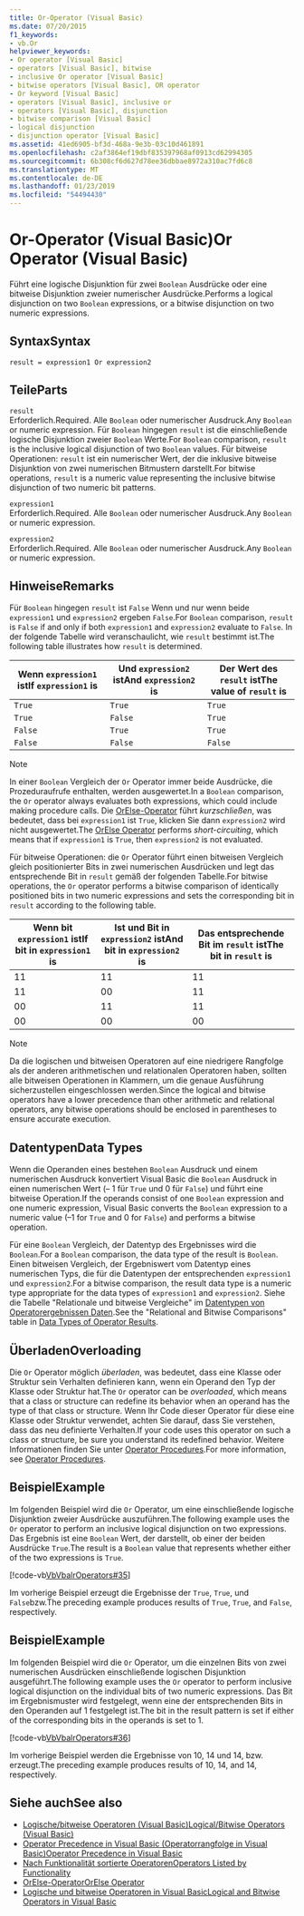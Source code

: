 ```yaml
---
title: Or-Operator (Visual Basic)
ms.date: 07/20/2015
f1_keywords:
- vb.Or
helpviewer_keywords:
- Or operator [Visual Basic]
- operators [Visual Basic], bitwise
- inclusive Or operator [Visual Basic]
- bitwise operators [Visual Basic], OR operator
- Or keyword [Visual Basic]
- operators [Visual Basic], inclusive or
- operators [Visual Basic], disjunction
- bitwise comparison [Visual Basic]
- logical disjunction
- disjunction operator [Visual Basic]
ms.assetid: 41ed6905-bf3d-468a-9e3b-03c10d461891
ms.openlocfilehash: c2af3864ef19dbf835397968af0913cd62994305
ms.sourcegitcommit: 6b308cf6d627d78ee36dbbae8972a310ac7fd6c8
ms.translationtype: MT
ms.contentlocale: de-DE
ms.lasthandoff: 01/23/2019
ms.locfileid: "54494430"
---
```

# <a name="or-operator-visual-basic"></a><span data-ttu-id="7eeb2-102">Or-Operator (Visual Basic)</span><span class="sxs-lookup"><span data-stu-id="7eeb2-102">Or Operator (Visual Basic)</span></span>
<span data-ttu-id="7eeb2-103">Führt eine logische Disjunktion für zwei `Boolean` Ausdrücke oder eine bitweise Disjunktion zweier numerischer Ausdrücke.</span><span class="sxs-lookup"><span data-stu-id="7eeb2-103">Performs a logical disjunction on two `Boolean` expressions, or a bitwise disjunction on two numeric expressions.</span></span>  
  
## <a name="syntax"></a><span data-ttu-id="7eeb2-104">Syntax</span><span class="sxs-lookup"><span data-stu-id="7eeb2-104">Syntax</span></span>  
  
```  
result = expression1 Or expression2  
```  
  
## <a name="parts"></a><span data-ttu-id="7eeb2-105">Teile</span><span class="sxs-lookup"><span data-stu-id="7eeb2-105">Parts</span></span>  
 `result`  
 <span data-ttu-id="7eeb2-106">Erforderlich.</span><span class="sxs-lookup"><span data-stu-id="7eeb2-106">Required.</span></span> <span data-ttu-id="7eeb2-107">Alle `Boolean` oder numerischer Ausdruck.</span><span class="sxs-lookup"><span data-stu-id="7eeb2-107">Any `Boolean` or numeric expression.</span></span> <span data-ttu-id="7eeb2-108">Für `Boolean` hingegen `result` ist die einschließende logische Disjunktion zweier `Boolean` Werte.</span><span class="sxs-lookup"><span data-stu-id="7eeb2-108">For `Boolean` comparison, `result` is the inclusive logical disjunction of two `Boolean` values.</span></span> <span data-ttu-id="7eeb2-109">Für bitweise Operationen: `result` ist ein numerischer Wert, der die inklusive bitweise Disjunktion von zwei numerischen Bitmustern darstellt.</span><span class="sxs-lookup"><span data-stu-id="7eeb2-109">For bitwise operations, `result` is a numeric value representing the inclusive bitwise disjunction of two numeric bit patterns.</span></span>  
  
 `expression1`  
 <span data-ttu-id="7eeb2-110">Erforderlich.</span><span class="sxs-lookup"><span data-stu-id="7eeb2-110">Required.</span></span> <span data-ttu-id="7eeb2-111">Alle `Boolean` oder numerischer Ausdruck.</span><span class="sxs-lookup"><span data-stu-id="7eeb2-111">Any `Boolean` or numeric expression.</span></span>  
  
 `expression2`  
 <span data-ttu-id="7eeb2-112">Erforderlich.</span><span class="sxs-lookup"><span data-stu-id="7eeb2-112">Required.</span></span> <span data-ttu-id="7eeb2-113">Alle `Boolean` oder numerischer Ausdruck.</span><span class="sxs-lookup"><span data-stu-id="7eeb2-113">Any `Boolean` or numeric expression.</span></span>  
  
## <a name="remarks"></a><span data-ttu-id="7eeb2-114">Hinweise</span><span class="sxs-lookup"><span data-stu-id="7eeb2-114">Remarks</span></span>  
 <span data-ttu-id="7eeb2-115">Für `Boolean` hingegen `result` ist `False` Wenn und nur wenn beide `expression1` und `expression2` ergeben `False`.</span><span class="sxs-lookup"><span data-stu-id="7eeb2-115">For `Boolean` comparison, `result` is `False` if and only if both `expression1` and `expression2` evaluate to `False`.</span></span> <span data-ttu-id="7eeb2-116">In der folgende Tabelle wird veranschaulicht, wie `result` bestimmt ist.</span><span class="sxs-lookup"><span data-stu-id="7eeb2-116">The following table illustrates how `result` is determined.</span></span>  
  
|<span data-ttu-id="7eeb2-117">Wenn `expression1` ist</span><span class="sxs-lookup"><span data-stu-id="7eeb2-117">If `expression1` is</span></span>|<span data-ttu-id="7eeb2-118">Und `expression2` ist</span><span class="sxs-lookup"><span data-stu-id="7eeb2-118">And `expression2` is</span></span>|<span data-ttu-id="7eeb2-119">Der Wert des `result` ist</span><span class="sxs-lookup"><span data-stu-id="7eeb2-119">The value of `result` is</span></span>|  
|-------------------------|--------------------------|------------------------------|  
|`True`|`True`|`True`|  
|`True`|`False`|`True`|  
|`False`|`True`|`True`|  
|`False`|`False`|`False`|  
  
> [!NOTE]
>  <span data-ttu-id="7eeb2-120">In einer `Boolean` Vergleich der `Or` Operator immer beide Ausdrücke, die Prozeduraufrufe enthalten, werden ausgewertet.</span><span class="sxs-lookup"><span data-stu-id="7eeb2-120">In a `Boolean` comparison, the `Or` operator always evaluates both expressions, which could include making procedure calls.</span></span> <span data-ttu-id="7eeb2-121">Die [OrElse-Operator](../../../visual-basic/language-reference/operators/orelse-operator.md) führt *kurzschließen*, was bedeutet, dass bei `expression1` ist `True`, klicken Sie dann `expression2` wird nicht ausgewertet.</span><span class="sxs-lookup"><span data-stu-id="7eeb2-121">The [OrElse Operator](../../../visual-basic/language-reference/operators/orelse-operator.md) performs *short-circuiting*, which means that if `expression1` is `True`, then `expression2` is not evaluated.</span></span>  
  
 <span data-ttu-id="7eeb2-122">Für bitweise Operationen: die `Or` Operator führt einen bitweisen Vergleich gleich positionierter Bits in zwei numerischen Ausdrücken und legt das entsprechende Bit in `result` gemäß der folgenden Tabelle.</span><span class="sxs-lookup"><span data-stu-id="7eeb2-122">For bitwise operations, the `Or` operator performs a bitwise comparison of identically positioned bits in two numeric expressions and sets the corresponding bit in `result` according to the following table.</span></span>  
  
|<span data-ttu-id="7eeb2-123">Wenn bit `expression1` ist</span><span class="sxs-lookup"><span data-stu-id="7eeb2-123">If bit in `expression1` is</span></span>|<span data-ttu-id="7eeb2-124">Ist und Bit in `expression2` ist</span><span class="sxs-lookup"><span data-stu-id="7eeb2-124">And bit in `expression2` is</span></span>|<span data-ttu-id="7eeb2-125">Das entsprechende Bit im `result` ist</span><span class="sxs-lookup"><span data-stu-id="7eeb2-125">The bit in `result` is</span></span>|  
|--------------------------------|---------------------------------|----------------------------|  
|<span data-ttu-id="7eeb2-126">1</span><span class="sxs-lookup"><span data-stu-id="7eeb2-126">1</span></span>|<span data-ttu-id="7eeb2-127">1</span><span class="sxs-lookup"><span data-stu-id="7eeb2-127">1</span></span>|<span data-ttu-id="7eeb2-128">1</span><span class="sxs-lookup"><span data-stu-id="7eeb2-128">1</span></span>|  
|<span data-ttu-id="7eeb2-129">1</span><span class="sxs-lookup"><span data-stu-id="7eeb2-129">1</span></span>|<span data-ttu-id="7eeb2-130">0</span><span class="sxs-lookup"><span data-stu-id="7eeb2-130">0</span></span>|<span data-ttu-id="7eeb2-131">1</span><span class="sxs-lookup"><span data-stu-id="7eeb2-131">1</span></span>|  
|<span data-ttu-id="7eeb2-132">0</span><span class="sxs-lookup"><span data-stu-id="7eeb2-132">0</span></span>|<span data-ttu-id="7eeb2-133">1</span><span class="sxs-lookup"><span data-stu-id="7eeb2-133">1</span></span>|<span data-ttu-id="7eeb2-134">1</span><span class="sxs-lookup"><span data-stu-id="7eeb2-134">1</span></span>|  
|<span data-ttu-id="7eeb2-135">0</span><span class="sxs-lookup"><span data-stu-id="7eeb2-135">0</span></span>|<span data-ttu-id="7eeb2-136">0</span><span class="sxs-lookup"><span data-stu-id="7eeb2-136">0</span></span>|<span data-ttu-id="7eeb2-137">0</span><span class="sxs-lookup"><span data-stu-id="7eeb2-137">0</span></span>|  
  
> [!NOTE]
>  <span data-ttu-id="7eeb2-138">Da die logischen und bitweisen Operatoren auf eine niedrigere Rangfolge als der anderen arithmetischen und relationalen Operatoren haben, sollten alle bitweisen Operationen in Klammern, um die genaue Ausführung sicherzustellen eingeschlossen werden.</span><span class="sxs-lookup"><span data-stu-id="7eeb2-138">Since the logical and bitwise operators have a lower precedence than other arithmetic and relational operators, any bitwise operations should be enclosed in parentheses to ensure accurate execution.</span></span>  
  
## <a name="data-types"></a><span data-ttu-id="7eeb2-139">Datentypen</span><span class="sxs-lookup"><span data-stu-id="7eeb2-139">Data Types</span></span>  
 <span data-ttu-id="7eeb2-140">Wenn die Operanden eines bestehen `Boolean` Ausdruck und einem numerischen Ausdruck konvertiert Visual Basic die `Boolean` Ausdruck in einen numerischen Wert (– 1 für `True` und 0 für `False`) und führt eine bitweise Operation.</span><span class="sxs-lookup"><span data-stu-id="7eeb2-140">If the operands consist of one `Boolean` expression and one numeric expression, Visual Basic converts the `Boolean` expression to a numeric value (–1 for `True` and 0 for `False`) and performs a bitwise operation.</span></span>  
  
 <span data-ttu-id="7eeb2-141">Für eine `Boolean` Vergleich, der Datentyp des Ergebnisses wird die `Boolean`.</span><span class="sxs-lookup"><span data-stu-id="7eeb2-141">For a `Boolean` comparison, the data type of the result is `Boolean`.</span></span> <span data-ttu-id="7eeb2-142">Einen bitweisen Vergleich, der Ergebniswert vom Datentyp eines numerischen Typs, die für die Datentypen der entsprechenden `expression1` und `expression2`.</span><span class="sxs-lookup"><span data-stu-id="7eeb2-142">For a bitwise comparison, the result data type is a numeric type appropriate for the data types of `expression1` and `expression2`.</span></span> <span data-ttu-id="7eeb2-143">Siehe die Tabelle "Relationale und bitweise Vergleiche" im [Datentypen von Operatorergebnissen Daten](../../../visual-basic/language-reference/operators/data-types-of-operator-results.md).</span><span class="sxs-lookup"><span data-stu-id="7eeb2-143">See the "Relational and Bitwise Comparisons" table in [Data Types of Operator Results](../../../visual-basic/language-reference/operators/data-types-of-operator-results.md).</span></span>  
  
## <a name="overloading"></a><span data-ttu-id="7eeb2-144">Überladen</span><span class="sxs-lookup"><span data-stu-id="7eeb2-144">Overloading</span></span>  
 <span data-ttu-id="7eeb2-145">Die `Or` Operator möglich *überladen*, was bedeutet, dass eine Klasse oder Struktur sein Verhalten definieren kann, wenn ein Operand den Typ der Klasse oder Struktur hat.</span><span class="sxs-lookup"><span data-stu-id="7eeb2-145">The `Or` operator can be *overloaded*, which means that a class or structure can redefine its behavior when an operand has the type of that class or structure.</span></span> <span data-ttu-id="7eeb2-146">Wenn Ihr Code dieser Operator für diese eine Klasse oder Struktur verwendet, achten Sie darauf, dass Sie verstehen, dass das neu definierte Verhalten.</span><span class="sxs-lookup"><span data-stu-id="7eeb2-146">If your code uses this operator on such a class or structure, be sure you understand its redefined behavior.</span></span> <span data-ttu-id="7eeb2-147">Weitere Informationen finden Sie unter [Operator Procedures](../../../visual-basic/programming-guide/language-features/procedures/operator-procedures.md).</span><span class="sxs-lookup"><span data-stu-id="7eeb2-147">For more information, see [Operator Procedures](../../../visual-basic/programming-guide/language-features/procedures/operator-procedures.md).</span></span>  
  
## <a name="example"></a><span data-ttu-id="7eeb2-148">Beispiel</span><span class="sxs-lookup"><span data-stu-id="7eeb2-148">Example</span></span>  
 <span data-ttu-id="7eeb2-149">Im folgenden Beispiel wird die `Or` Operator, um eine einschließende logische Disjunktion zweier Ausdrücke auszuführen.</span><span class="sxs-lookup"><span data-stu-id="7eeb2-149">The following example uses the `Or` operator to perform an inclusive logical disjunction on two expressions.</span></span> <span data-ttu-id="7eeb2-150">Das Ergebnis ist eine `Boolean` Wert, der darstellt, ob einer der beiden Ausdrücke `True`.</span><span class="sxs-lookup"><span data-stu-id="7eeb2-150">The result is a `Boolean` value that represents whether either of the two expressions is `True`.</span></span>  
  
 [!code-vb[VbVbalrOperators#35](../../../visual-basic/language-reference/operators/codesnippet/VisualBasic/or-operator_1.vb)]  
  
 <span data-ttu-id="7eeb2-151">Im vorherige Beispiel erzeugt die Ergebnisse der `True`, `True`, und `False`bzw.</span><span class="sxs-lookup"><span data-stu-id="7eeb2-151">The preceding example produces results of `True`, `True`, and `False`, respectively.</span></span>  
  
## <a name="example"></a><span data-ttu-id="7eeb2-152">Beispiel</span><span class="sxs-lookup"><span data-stu-id="7eeb2-152">Example</span></span>  
 <span data-ttu-id="7eeb2-153">Im folgenden Beispiel wird die `Or` Operator, um die einzelnen Bits von zwei numerischen Ausdrücken einschließende logischen Disjunktion ausgeführt.</span><span class="sxs-lookup"><span data-stu-id="7eeb2-153">The following example uses the `Or` operator to perform inclusive logical disjunction on the individual bits of two numeric expressions.</span></span> <span data-ttu-id="7eeb2-154">Das Bit im Ergebnismuster wird festgelegt, wenn eine der entsprechenden Bits in den Operanden auf 1 festgelegt ist.</span><span class="sxs-lookup"><span data-stu-id="7eeb2-154">The bit in the result pattern is set if either of the corresponding bits in the operands is set to 1.</span></span>  
  
 [!code-vb[VbVbalrOperators#36](../../../visual-basic/language-reference/operators/codesnippet/VisualBasic/or-operator_2.vb)]  
  
 <span data-ttu-id="7eeb2-155">Im vorherige Beispiel werden die Ergebnisse von 10, 14 und 14, bzw. erzeugt.</span><span class="sxs-lookup"><span data-stu-id="7eeb2-155">The preceding example produces results of 10, 14, and 14, respectively.</span></span>  
  
## <a name="see-also"></a><span data-ttu-id="7eeb2-156">Siehe auch</span><span class="sxs-lookup"><span data-stu-id="7eeb2-156">See also</span></span>
- [<span data-ttu-id="7eeb2-157">Logische/bitweise Operatoren (Visual Basic)</span><span class="sxs-lookup"><span data-stu-id="7eeb2-157">Logical/Bitwise Operators (Visual Basic)</span></span>](../../../visual-basic/language-reference/operators/logical-bitwise-operators.md)
- [<span data-ttu-id="7eeb2-158">Operator Precedence in Visual Basic (Operatorrangfolge in Visual Basic)</span><span class="sxs-lookup"><span data-stu-id="7eeb2-158">Operator Precedence in Visual Basic</span></span>](../../../visual-basic/language-reference/operators/operator-precedence.md)
- [<span data-ttu-id="7eeb2-159">Nach Funktionalität sortierte Operatoren</span><span class="sxs-lookup"><span data-stu-id="7eeb2-159">Operators Listed by Functionality</span></span>](../../../visual-basic/language-reference/operators/operators-listed-by-functionality.md)
- [<span data-ttu-id="7eeb2-160">OrElse-Operator</span><span class="sxs-lookup"><span data-stu-id="7eeb2-160">OrElse Operator</span></span>](../../../visual-basic/language-reference/operators/orelse-operator.md)
- [<span data-ttu-id="7eeb2-161">Logische und bitweise Operatoren in Visual Basic</span><span class="sxs-lookup"><span data-stu-id="7eeb2-161">Logical and Bitwise Operators in Visual Basic</span></span>](../../../visual-basic/programming-guide/language-features/operators-and-expressions/logical-and-bitwise-operators.md)
